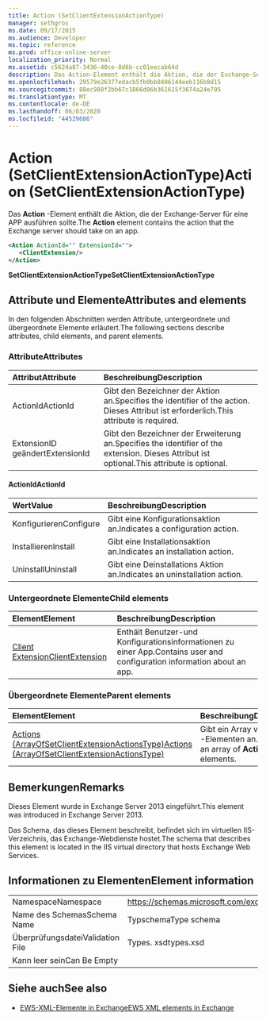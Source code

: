 ```yaml
---
title: Action (SetClientExtensionActionType)
manager: sethgros
ms.date: 09/17/2015
ms.audience: Developer
ms.topic: reference
ms.prod: office-online-server
localization_priority: Normal
ms.assetid: c5624a87-3436-40ce-8d6b-cc01eecab64d
description: Das Action-Element enthält die Aktion, die der Exchange-Server für eine APP ausführen sollte.
ms.openlocfilehash: 29579e26377edacb5fb0bb8406144eeb116b8d15
ms.sourcegitcommit: 88ec988f2bb67c1866d06b361615f3674a24e795
ms.translationtype: MT
ms.contentlocale: de-DE
ms.lasthandoff: 06/03/2020
ms.locfileid: "44529686"
---
```

# <a name="action-setclientextensionactiontype"></a><span data-ttu-id="a7843-103">Action (SetClientExtensionActionType)</span><span class="sxs-lookup"><span data-stu-id="a7843-103">Action (SetClientExtensionActionType)</span></span>

<span data-ttu-id="a7843-104">Das **Action** -Element enthält die Aktion, die der Exchange-Server für eine APP ausführen sollte.</span><span class="sxs-lookup"><span data-stu-id="a7843-104">The **Action** element contains the action that the Exchange server should take on an app.</span></span> 
  
```XML
<Action ActionId="" ExtensionId="">
   <ClientExtension/>
</Action>
```

 <span data-ttu-id="a7843-105">**SetClientExtensionActionType**</span><span class="sxs-lookup"><span data-stu-id="a7843-105">**SetClientExtensionActionType**</span></span>
## <a name="attributes-and-elements"></a><span data-ttu-id="a7843-106">Attribute und Elemente</span><span class="sxs-lookup"><span data-stu-id="a7843-106">Attributes and elements</span></span>

<span data-ttu-id="a7843-107">In den folgenden Abschnitten werden Attribute, untergeordnete und übergeordnete Elemente erläutert.</span><span class="sxs-lookup"><span data-stu-id="a7843-107">The following sections describe attributes, child elements, and parent elements.</span></span>
  
### <a name="attributes"></a><span data-ttu-id="a7843-108">Attribute</span><span class="sxs-lookup"><span data-stu-id="a7843-108">Attributes</span></span>

|<span data-ttu-id="a7843-109">**Attribut**</span><span class="sxs-lookup"><span data-stu-id="a7843-109">**Attribute**</span></span>|<span data-ttu-id="a7843-110">**Beschreibung**</span><span class="sxs-lookup"><span data-stu-id="a7843-110">**Description**</span></span>|
|:-----|:-----|
|<span data-ttu-id="a7843-111">ActionId</span><span class="sxs-lookup"><span data-stu-id="a7843-111">ActionId</span></span>  <br/> |<span data-ttu-id="a7843-112">Gibt den Bezeichner der Aktion an.</span><span class="sxs-lookup"><span data-stu-id="a7843-112">Specifies the identifier of the action.</span></span> <span data-ttu-id="a7843-113">Dieses Attribut ist erforderlich.</span><span class="sxs-lookup"><span data-stu-id="a7843-113">This attribute is required.</span></span>  <br/> |
|<span data-ttu-id="a7843-114">ExtensionID geändert</span><span class="sxs-lookup"><span data-stu-id="a7843-114">ExtensionId</span></span>  <br/> |<span data-ttu-id="a7843-115">Gibt den Bezeichner der Erweiterung an.</span><span class="sxs-lookup"><span data-stu-id="a7843-115">Specifies the identifier of the extension.</span></span> <span data-ttu-id="a7843-116">Dieses Attribut ist optional.</span><span class="sxs-lookup"><span data-stu-id="a7843-116">This attribute is optional.</span></span>  <br/> |
   
#### <a name="actionid"></a><span data-ttu-id="a7843-117">ActionId</span><span class="sxs-lookup"><span data-stu-id="a7843-117">ActionId</span></span>

|<span data-ttu-id="a7843-118">**Wert**</span><span class="sxs-lookup"><span data-stu-id="a7843-118">**Value**</span></span>|<span data-ttu-id="a7843-119">**Beschreibung**</span><span class="sxs-lookup"><span data-stu-id="a7843-119">**Description**</span></span>|
|:-----|:-----|
|<span data-ttu-id="a7843-120">Konfigurieren</span><span class="sxs-lookup"><span data-stu-id="a7843-120">Configure</span></span>  <br/> |<span data-ttu-id="a7843-121">Gibt eine Konfigurationsaktion an.</span><span class="sxs-lookup"><span data-stu-id="a7843-121">Indicates a configuration action.</span></span>  <br/> |
|<span data-ttu-id="a7843-122">Installieren</span><span class="sxs-lookup"><span data-stu-id="a7843-122">Install</span></span>  <br/> |<span data-ttu-id="a7843-123">Gibt eine Installationsaktion an.</span><span class="sxs-lookup"><span data-stu-id="a7843-123">Indicates an installation action.</span></span>  <br/> |
|<span data-ttu-id="a7843-124">Uninstall</span><span class="sxs-lookup"><span data-stu-id="a7843-124">Uninstall</span></span>  <br/> |<span data-ttu-id="a7843-125">Gibt eine Deinstallations Aktion an.</span><span class="sxs-lookup"><span data-stu-id="a7843-125">Indicates an uninstallation action.</span></span>  <br/> |
   
### <a name="child-elements"></a><span data-ttu-id="a7843-126">Untergeordnete Elemente</span><span class="sxs-lookup"><span data-stu-id="a7843-126">Child elements</span></span>

|<span data-ttu-id="a7843-127">**Element**</span><span class="sxs-lookup"><span data-stu-id="a7843-127">**Element**</span></span>|<span data-ttu-id="a7843-128">**Beschreibung**</span><span class="sxs-lookup"><span data-stu-id="a7843-128">**Description**</span></span>|
|:-----|:-----|
|[<span data-ttu-id="a7843-129">Client Extension</span><span class="sxs-lookup"><span data-stu-id="a7843-129">ClientExtension</span></span>](clientextension.md) <br/> |<span data-ttu-id="a7843-130">Enthält Benutzer-und Konfigurationsinformationen zu einer App.</span><span class="sxs-lookup"><span data-stu-id="a7843-130">Contains user and configuration information about an app.</span></span>  <br/> |
   
### <a name="parent-elements"></a><span data-ttu-id="a7843-131">Übergeordnete Elemente</span><span class="sxs-lookup"><span data-stu-id="a7843-131">Parent elements</span></span>

|<span data-ttu-id="a7843-132">**Element**</span><span class="sxs-lookup"><span data-stu-id="a7843-132">**Element**</span></span>|<span data-ttu-id="a7843-133">**Beschreibung**</span><span class="sxs-lookup"><span data-stu-id="a7843-133">**Description**</span></span>|
|:-----|:-----|
|[<span data-ttu-id="a7843-134">Actions (ArrayOfSetClientExtensionActionsType)</span><span class="sxs-lookup"><span data-stu-id="a7843-134">Actions (ArrayOfSetClientExtensionActionsType)</span></span>](actions-arrayofsetclientextensionactionstype.md) <br/> |<span data-ttu-id="a7843-135">Gibt ein Array von **Action** -Elementen an.</span><span class="sxs-lookup"><span data-stu-id="a7843-135">Specifies an array of **Action** elements.</span></span>  <br/> |
   
## <a name="remarks"></a><span data-ttu-id="a7843-136">Bemerkungen</span><span class="sxs-lookup"><span data-stu-id="a7843-136">Remarks</span></span>

<span data-ttu-id="a7843-137">Dieses Element wurde in Exchange Server 2013 eingeführt.</span><span class="sxs-lookup"><span data-stu-id="a7843-137">This element was introduced in Exchange Server 2013.</span></span>
  
<span data-ttu-id="a7843-138">Das Schema, das dieses Element beschreibt, befindet sich im virtuellen IIS-Verzeichnis, das Exchange-Webdienste hostet.</span><span class="sxs-lookup"><span data-stu-id="a7843-138">The schema that describes this element is located in the IIS virtual directory that hosts Exchange Web Services.</span></span>
  
## <a name="element-information"></a><span data-ttu-id="a7843-139">Informationen zu Elementen</span><span class="sxs-lookup"><span data-stu-id="a7843-139">Element information</span></span>

|||
|:-----|:-----|
|<span data-ttu-id="a7843-140">Namespace</span><span class="sxs-lookup"><span data-stu-id="a7843-140">Namespace</span></span>  <br/> |https://schemas.microsoft.com/exchange/services/2006/types  <br/> |
|<span data-ttu-id="a7843-141">Name des Schemas</span><span class="sxs-lookup"><span data-stu-id="a7843-141">Schema Name</span></span>  <br/> |<span data-ttu-id="a7843-142">Typschema</span><span class="sxs-lookup"><span data-stu-id="a7843-142">Type schema</span></span>  <br/> |
|<span data-ttu-id="a7843-143">Überprüfungsdatei</span><span class="sxs-lookup"><span data-stu-id="a7843-143">Validation File</span></span>  <br/> |<span data-ttu-id="a7843-144">Types. xsd</span><span class="sxs-lookup"><span data-stu-id="a7843-144">types.xsd</span></span>  <br/> |
|<span data-ttu-id="a7843-145">Kann leer sein</span><span class="sxs-lookup"><span data-stu-id="a7843-145">Can Be Empty</span></span>  <br/> ||
   
## <a name="see-also"></a><span data-ttu-id="a7843-146">Siehe auch</span><span class="sxs-lookup"><span data-stu-id="a7843-146">See also</span></span>

- [<span data-ttu-id="a7843-147">EWS-XML-Elemente in Exchange</span><span class="sxs-lookup"><span data-stu-id="a7843-147">EWS XML elements in Exchange</span></span>](ews-xml-elements-in-exchange.md)

